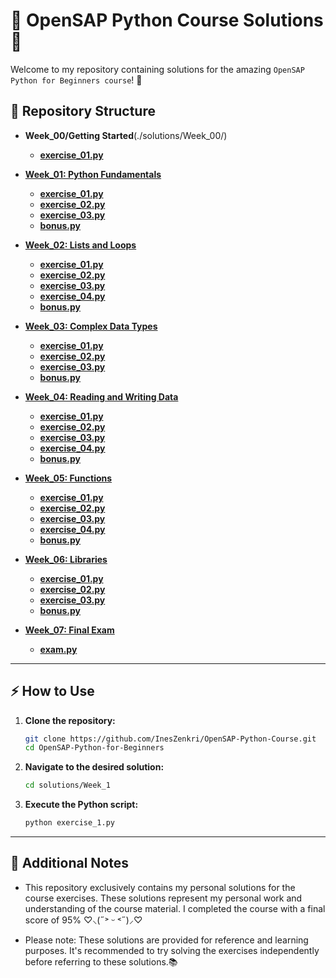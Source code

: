 # 🌟 OpenSAP Python Course Solutions 🚀

Welcome to my repository containing solutions for the amazing `OpenSAP Python for Beginners course`! 🎉

## 📁 Repository Structure

- **Week_00/Getting Started**(./solutions/Week_00/)
    - [**exercise_01.py**](./solutions/Week_00/exercise_01.py)
- [**Week_01: Python Fundamentals**](./solutions/Week_01/)
    - [**exercise_01.py**](./solutions/Week_01/exercise_01.py)
    - [**exercise_02.py**](./solutions/Week_01/exercise_02.py)
    - [**exercise_03.py**](./solutions/Week_01/exercise_03.py)
    - [**bonus.py**](./solutions/Week_01/bonus.py)
   
- [**Week_02: Lists and Loops**](./solutions/Week_02/)
    - [**exercise_01.py**](./solutions/Week_02/exercise_01.py)
    - [**exercise_02.py**](./solutions/Week_02/exercise_02.py)
    - [**exercise_03.py**](./solutions/Week_02/exercise_03.py)
    - [**exercise_04.py**](./solutions/Week_02/exercise_04.py)
    - [**bonus.py**](./solutions/Week_02/bonus.py)

- [**Week_03: Complex Data Types**](./solutions/Week_03/)
    - [**exercise_01.py**](./solutions/Week_03/exercise_01.py)
    - [**exercise_02.py**](./solutions/Week_03/exercise_02.py)
    - [**exercise_03.py**](./solutions/Week_03/exercise_03.py)
    - [**bonus.py**](./solutions/Week_03/bonus.py)

- [**Week_04: Reading and Writing Data**](./solutions/Week_04/)
    - [**exercise_01.py**](./solutions/Week_04/exercise_01.py)
    - [**exercise_02.py**](./solutions/Week_04/exercise_02.py)
    - [**exercise_03.py**](./solutions/Week_04/exercise_03.py)
    - [**exercise_04.py**](./solutions/Week_04/exercise_04.py)
    - [**bonus.py**](./solutions/Week_04/bonus.py)

- [**Week_05: Functions**](./solutions/Week_05/)
    - [**exercise_01.py**](./solutions/Week_05/exercise_01.py)
    - [**exercise_02.py**](./solutions/Week_05/exercise_02.py)
    - [**exercise_03.py**](./solutions/Week_05/exercise_03.py)
    - [**exercise_04.py**](./solutions/Week_05/exercise_04.py)
    - [**bonus.py**](./solutions/Week_05/bonus.py)

- [**Week_06: Libraries**](./solutions/Week_06/)
    - [**exercise_01.py**](./solutions/Week_06/exercise_01.py)
    - [**exercise_02.py**](./solutions/Week_06/exercise_02.py)
    - [**exercise_03.py**](./solutions/Week_06/exercise_03.py)
    - [**bonus.py**](./solutions/Week_06/bonus.py)

- [**Week_07: Final Exam**](./solutions/Week_07/)
    - [**exam.py**](./solutions/Week_07/exam.py)

- - - 

## ⚡ How to Use

1. **Clone the repository:**
    ```bash
    git clone https://github.com/InesZenkri/OpenSAP-Python-Course.git
    cd OpenSAP-Python-for-Beginners
    ```

2. **Navigate to the desired solution:**
    ```bash
    cd solutions/Week_1
    ```

3. **Execute the Python script:**
    ```bash
    python exercise_1.py
    ```

- - - 

## 📝 Additional Notes

- This repository exclusively contains my personal solutions for the course exercises. These solutions represent my personal work and understanding of the course material. I completed the course with a final score of 95%  ♡⸜(˶˃ ᵕ ˂˶)⸝♡

- Please note: These solutions are provided for reference and learning purposes. It's recommended to try solving the exercises independently before referring to these solutions.📚
